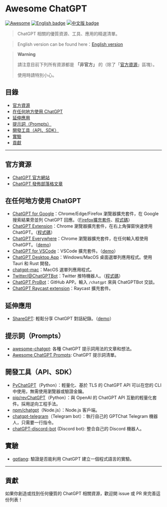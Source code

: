 # Awesome ChatGPT

[![Awesome](https://awesome.re/badge.svg)](https://awesome.re) [![English badge](https://img.shields.io/badge/%E8%8B%B1%E6%96%87-English-blue)](./README.md) [![中文版 badge](https://img.shields.io/badge/%E4%B8%AD%E6%96%87-Traditional%20Chinese-blue)](./README-zh-TW.md)

> ChatGPT 相關的優質資源、工具、應用的精選清單。

> English version can be found here：[English version](./README.md)

> **Warning**
>
> 請注意目前下列所有資源都是 **「非官方」** 的（除了「[官方資源](#官方資源)」區塊）。
>
> 使用時請特別小心。

## 目錄

- [官方資源](#官方資源)
- [在任何地方使用 ChatGPT](#在任何地方使用-chatgpt)
- [延伸應用](#延伸應用)
- [提示詞（Prompts）](#提示詞prompts)
- [開發工具（API、SDK）](#開發工具apisdk)
- [實驗](#實驗)
- [貢獻](#貢獻)

---

## 官方資源

- [ChatGPT 官方網站](https://chat.openai.com/)
- [ChatGPT 發佈部落格文章](https://openai.com/blog/chatgpt/)

## 在任何地方使用 ChatGPT

- [ChatGPT for Google](https://chrome.google.com/webstore/detail/chatgpt-for-google/jgjaeacdkonaoafenlfkkkmbaopkbilf)：Chrome/Edge/Firefox 瀏覽器擴充套件，在 Google 搜索結果旁並列 ChatGPT 回應。（[Firefox擴充套件](https://addons.mozilla.org/en-US/firefox/addon/chatgpt-for-google/)、[程式碼](https://github.com/wong2/chat-gpt-google-extension)）
- [ChatGPT Extension](https://chrome.google.com/webstore/detail/chatgpt-chrome-extension/cdjifpfganmhoojfclednjdnnpooaojb)：Chrome 瀏覽器擴充套件，在右上角彈窗快速使用 ChatGPT。（[程式碼](https://github.com/kazuki-sf/ChatGPT_Extension)）
- [ChatGPT Everywhere](https://github.com/gragland/chatgpt-everywhere)：Chrome 瀏覽器擴充套件，在任何輸入框使用 ChatGPT。（[demo](https://twitter.com/gabe_ragland/status/1599466486422470656)）
- [ChatGPT for VSCode](https://github.com/mpociot/chatgpt-vscode)：VSCode 擴充套件。（[demo](https://twitter.com/marcelpociot/status/1599180144551526400)）
- [ChatGPT Desktop App](https://github.com/sonnylazuardi/chatgpt-desktop)：Windows/MacOS 桌面選單列應用程式。使用 Tauri 和 Rust 開發。
- [chatgpt-mac](https://github.com/vincelwt/chatgpt-mac)：MacOS 選單列應用程式。
- [Twitter/@ChatGPTBot](https://twitter.com/ChatGPTBot)：Twitter 推特機器人。（[程式碼](https://github.com/transitive-bullshit/chatgpt-twitter-bot)）
- [ChatGPT ProBot](https://github.com/oceanlvr/ChatGPTBot)：GitHub APP。輸入 `/chatgpt` 來與 ChatGPTBot 交談。
- [ChatGPT Raycast extension](https://github.com/abielzulio/chatgpt-raycast)：Raycast 擴充套件。

## 延伸應用

- [ShareGPT](https://sharegpt.com/): 輕鬆分享 ChatGPT 對話紀錄。（[demo](https://twitter.com/steventey/status/1599816553490366464)）

## 提示詞（Prompts）

- [awesome-chatgpt](https://github.com/saharmor/awesome-chatgpt): 各種 ChatGPT 提示詞用法的文章和想法。
- [Awesome ChatGPT Prompts](https://github.com/f/awesome-chatgpt-prompts): ChatGPT 提示詞清單。

## 開發工具（API、SDK）

- [PyChatGPT](https://github.com/rawandahmad698/PyChatGPT)（Python）：輕量化、基於 TLS 的 ChatGPT API 可以在您的 CLI 中使用，無需使用瀏覽器或驗證金鑰。
- [pip/revChatGPT](https://github.com/acheong08/ChatGPT)（Python）：與 OpenAI 的 ChatGPT API 互動的輕量化套件。採用逆向工程手法。
- [npm/chatgpt](https://github.com/transitive-bullshit/chatgpt-api)（Node.js）：Node.js 客戶端。
- [chatgpt-telegram](https://github.com/m1guelpf/chatgpt-telegram)（Telegram bot）：執行自己的 GPTChat Telegram 機器人，只需要一行指令。
- [chatGPT-discord-bot](https://github.com/Zero6992/chatGPT-discord-bot) (Discord bot): 整合自己的 Discord 機器人。

## 實驗

- [gptlang](https://github.com/forrestchang/gptlang): 驗證是否能利用 ChatGPT 建立一個程式語言的實驗。

---

## 貢獻

如果你創造或找到任何優質的 ChatGPT 相關資源，歡迎開 issue 或 PR 來完善這份列表！
